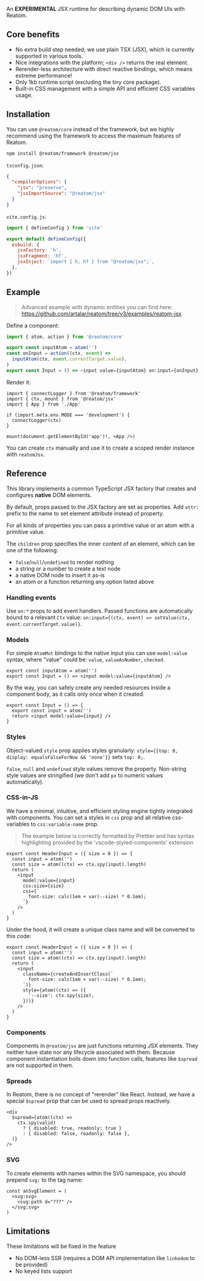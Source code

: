 An **EXPERIMENTAL** JSX runtime for describing dynamic DOM UIs with Reatom.

## Core benefits

- No extra build step needed; we use plain TSX (JSX), which is currently supported in various tools.
- Nice integrations with the platform; `<div />` returns the real element.
- Rerender-less architecture with direct reactive bindings, which means extreme performance!
- Only 1kb runtime script (excluding the tiny core package).
- Built-in CSS management with a simple API and efficient CSS variables usage.

## Installation

You can use `@reatom/core` instead of the framework, but we highly recommend using the framework to access the maximum features of Reatom.

```sh
npm install @reatom/framework @reatom/jsx
```

`tsconfig.json`:

```json
{
  "compilerOptions": {
    "jsx": "preserve",
    "jsxImportSource": "@reatom/jsx"
  }
}
```

`vite.config.js`:

```js
import { defineConfig } from 'vite'

export default defineConfig({
  esbuild: {
    jsxFactory: 'h',
    jsxFragment: 'hf',
    jsxInject: `import { h, hf } from "@reatom/jsx";`,
  },
})
```

## Example

> Advanced example with dynamic entities you can find here: https://github.com/artalar/reatom/tree/v3/examples/reatom-jsx

Define a component:

```ts
import { atom, action } from '@reatom/core'

export const inputAtom = atom('')
const onInput = action((ctx, event) =>
  inputAtom(ctx, event.currentTarget.value),
)
export const Input = () => <input value={inputAtom} on:input={onInput} />
```

Render it:

```tsx
import { connectLogger } from '@reatom/framework'
import { ctx, mount } from '@reatom/jsx'
import { App } from './App'

if (import.meta.env.MODE === 'development') {
  connectLogger(ctx)
}

mount(document.getElementById('app')!, <App />)
```

You can create `ctx` manually and use it to create a scoped render instance with `reatomJsx`.

## Reference

This library implements a common TypeScript JSX factory that creates and configures **native** DOM elements.

By default, props passed to the JSX factory are set as properties. Add `attr:` prefix to the name to set element attribute instead of property.

For all kinds of properties you can pass a primitive value or an atom with a primitive value.

The `children` prop specifies the inner content of an element, which can be one of the following:

- `false`/`null`/`undefined` to render nothing
- a string or a number to create a text node
- a native DOM node to insert it as-is
- an atom or a function returning any option listed above

### Handling events

Use `on:*` props to add event handlers. Passed functions are automatically bound to a relevant `Ctx` value: `on:input={(ctx, event) => setValue(ctx, event.currentTarget.value)}`.

### Models

For simple `AtomMut` bindings to the native input you can use `model:value` syntax, where "value" could be: `value`, `valueAsNumber`, `checked`.

```tsx
export const inputAtom = atom('')
export const Input = () => <input model:value={inputAtom} />
```

By the way, you can safely create any needed resources inside a component body, as it calls only once when it created.

```tsx
export const Input = () => {
  export const input = atom('')
  return <input model:value={input} />
}
```

### Styles

Object-valued `style` prop applies styles granularly: `style={{top: 0, display: equalsFalseForNow && 'none'}}` sets `top: 0;`.

`false`, `null` and `undefined` style values remove the property. Non-string style values are stringified (we don't add `px` to numeric values automatically).

### CSS-in-JS

We have a minimal, intuitive, and efficient styling engine tightly integrated with components. You can set a styles in `css` prop and all relative css-variables to `css:variable-name` prop.

> The example below is correctly formatted by Prettier and has syntax highlighting provided by the 'vscode-styled-components' extension

```tsx
export const HeaderInput = ({ size = 0 }) => {
  const input = atom('')
  const size = atom((ctx) => ctx.spy(input).length)
  return (
    <input
      model:value={input}
      css:size={size}
      css={`
        font-size: calc(1em + var(--size) * 0.1em);
      `}
    />
  )
}
```

Under the hood, it will create a unique class name and will be converted to this code:

```tsx
export const HeaderInput = ({ size = 0 }) => {
  const input = atom('')
  const size = atom((ctx) => ctx.spy(input).length)
  return (
    <input
      className={createAndInsertClass(`
        font-size: calc(1em + var(--size) * 0.1em);
      `)}
      style={atom((ctx) => ({
        '--size': ctx.spy(size),
      }))}
    />
  )
}
```

### Components

Components in `@reatom/jsx` are just functions returning JSX elements. They neither have state nor any lifecycle associated with them. Because component instantiation boils down into function calls, features like `$spread` are not supported in them.

### Spreads

In Reatom, there is no concept of "rerender" like React. Instead, we have a special `$spread` prop that can be used to spread props reactively.

```tsx
<div
  $spread={atom((ctx) =>
    ctx.spy(valid)
      ? { disabled: true, readonly: true }
      : { disabled: false, readonly: false },
  )}
/>
```

### SVG

To create elements with names within the SVG namespace, you should prepend `svg:` to the tag name:

```tsx
const anSvgElement = (
  <svg:svg>
    <svg:path d="???" />
  </svg:svg>
)
```

<!-- ### Lifecycle

In Reatom, every atom has lifecycle events to which you can subscribe with `onConnect`/`onDisconnect` functions. By default, components don't have an atom associated with them, but you may wrap the component code in an atom manually to achieve the same result:

```tsx
import { onConnect, onDisconnect } from '@reatom/hooks'

const MyWidget = () => {
  const lifecycle = atom((ctx) => <div>Something inside</div>)

  onConnect(lifecycle, (ctx) => console.log('component connected'))
  onDisconnect(lifecycle, (ctx) => console.log('component disconnected'))

  return lifecycle
}
```

Because the pattern used above is somewhat verbose, `@reatom/jsx` has a built-in convenience component called `Lifecycle` that creates an atom for you:

```tsx
import { Lifecycle } from '@reatom/jsx'

const MyWidget = () => {
  return (
    <Lifecycle
      onConnect={(ctx) => console.log('component connected')}
      onDisconnect={(ctx) => console.log('component disconnected')}
    >
      Something inside
    </Lifecycle>
  )
}
``` -->

## Limitations

These limitations will be fixed in the feature

- No DOM-less SSR (requires a DOM API implementation like `linkedom` to be provided)
- No keyed lists support
